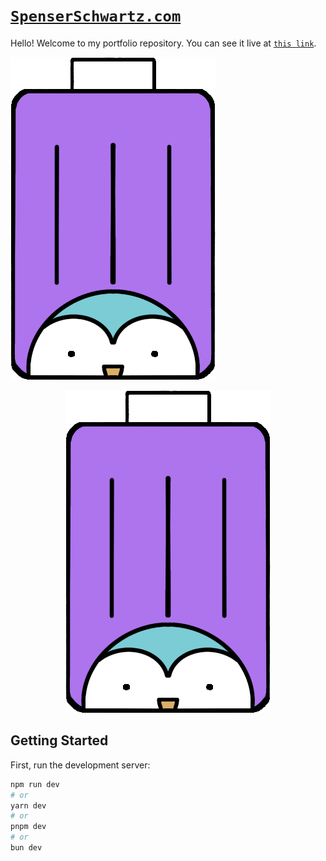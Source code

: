 # [`SpenserSchwartz.com`](https://spenserschwartz.com)

Hello! Welcome to my portfolio repository. You can see it live at [`this link`](https://spenserschwartz.com).

![PenguinSuitcase](/public/images/penguin_purp_cropped.png)

<p align="center">
  <img  src="/public/images/penguin_purp_cropped.png">
</p>

## Getting Started

First, run the development server:

```bash
npm run dev
# or
yarn dev
# or
pnpm dev
# or
bun dev
```
